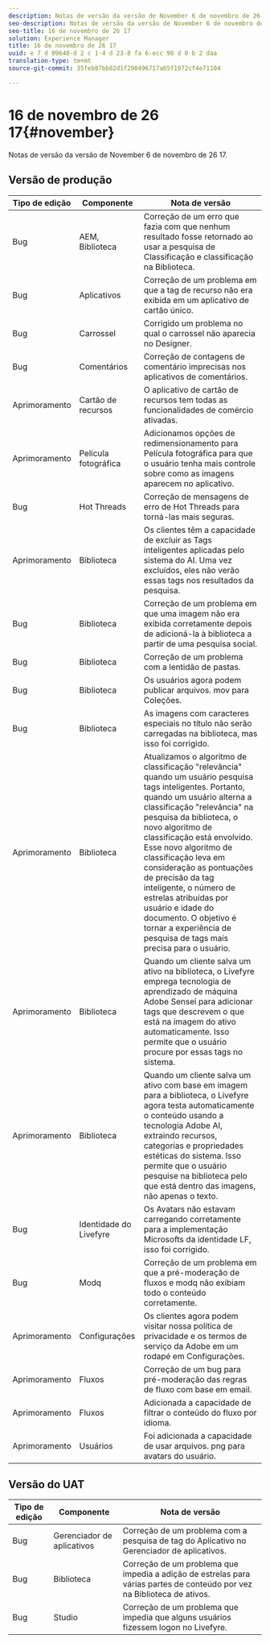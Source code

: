 ```yaml
---
description: Notas de versão da versão de November 6 de novembro de 26 17.
seo-description: Notas de versão da versão de November 6 de novembro de 26 17.
seo-title: 16 de novembro de 26 17
solution: Experience Manager
title: 16 de novembro de 26 17
uuid: e 7 d 09640-d 2 c 1-4 d 23-8 fa 6-ecc 90 d 0 b 2 daa
translation-type: tm+mt
source-git-commit: 35feb87bb82d1f298496717a65f1972cf4e71104

---
```



# 16 de novembro de 26 17{#november}

Notas de versão da versão de November 6 de novembro de 26 17.

## Versão de produção

| **Tipo de edição** | **Componente** | **Nota de versão** |
|---|---|---|
| Bug | AEM, Biblioteca | Correção de um erro que fazia com que nenhum resultado fosse retornado ao usar a pesquisa de Classificação e classificação na Biblioteca. |
| Bug | Aplicativos | Correção de um problema em que a tag de recurso não era exibida em um aplicativo de cartão único. |
| Bug | Carrossel | Corrigido um problema no qual o carrossel não aparecia no Designer. |
| Bug | Comentários | Correção de contagens de comentário imprecisas nos aplicativos de comentários. |
| Aprimoramento | Cartão de recursos | O aplicativo de cartão de recursos tem todas as funcionalidades de comércio ativadas. |
| Aprimoramento | Película fotográfica | Adicionamos opções de redimensionamento para Película fotográfica para que o usuário tenha mais controle sobre como as imagens aparecem no aplicativo. |
| Bug | Hot Threads | Correção de mensagens de erro de Hot Threads para torná-las mais seguras. |
| Aprimoramento | Biblioteca | Os clientes têm a capacidade de excluir as Tags inteligentes aplicadas pelo sistema do AI. Uma vez excluídos, eles não verão essas tags nos resultados da pesquisa. |
| Bug | Biblioteca | Correção de um problema em que uma imagem não era exibida corretamente depois de adicioná-la à biblioteca a partir de uma pesquisa social. |
| Bug | Biblioteca | Correção de um problema com a lentidão de pastas. |
| Bug | Biblioteca | Os usuários agora podem publicar arquivos. mov para Coleções. |
| Bug | Biblioteca | As imagens com caracteres especiais no título não serão carregadas na biblioteca, mas isso foi corrigido. |
| Aprimoramento | Biblioteca | Atualizamos o algoritmo de classificação &quot;relevância&quot; quando um usuário pesquisa tags inteligentes. Portanto, quando um usuário alterna a classificação &quot;relevância&quot; na pesquisa da biblioteca, o novo algoritmo de classificação está envolvido. Esse novo algoritmo de classificação leva em consideração as pontuações de precisão da tag inteligente, o número de estrelas atribuídas por usuário e idade do documento. O objetivo é tornar a experiência de pesquisa de tags mais precisa para o usuário. |
| Aprimoramento | Biblioteca | Quando um cliente salva um ativo na biblioteca, o Livefyre emprega tecnologia de aprendizado de máquina Adobe Sensei para adicionar tags que descrevem o que está na imagem do ativo automaticamente. Isso permite que o usuário procure por essas tags no sistema. |
| Aprimoramento | Biblioteca | Quando um cliente salva um ativo com base em imagem para a biblioteca, o Livefyre agora testa automaticamente o conteúdo usando a tecnologia Adobe AI, extraindo recursos, categorias e propriedades estéticas do sistema. Isso permite que o usuário pesquise na biblioteca pelo que está dentro das imagens, não apenas o texto. |
| Bug | Identidade do Livefyre | Os Avatars não estavam carregando corretamente para a implementação Microsofts da identidade LF, isso foi corrigido. |
| Bug | Modq | Correção de um problema em que a pré-moderação de fluxos e modq não exibiam todo o conteúdo corretamente. |
| Aprimoramento | Configurações | Os clientes agora podem visitar nossa política de privacidade e os termos de serviço da Adobe em um rodapé em Configurações. |
| Aprimoramento | Fluxos | Correção de um bug para pré-moderação das regras de fluxo com base em email. |
| Aprimoramento | Fluxos | Adicionada a capacidade de filtrar o conteúdo do fluxo por idioma. |
| Aprimoramento | Usuários | Foi adicionada a capacidade de usar arquivos. png para avatars do usuário. |

## Versão do UAT

| **Tipo de edição** | **Componente** | **Nota de versão** |
|---|---|---|
| Bug | Gerenciador de aplicativos | Correção de um problema com a pesquisa de tag do Aplicativo no Gerenciador de aplicativos. |
| Bug | Biblioteca | Correção de um problema que impedia a adição de estrelas para várias partes de conteúdo por vez na Biblioteca de ativos. |
| Bug | Studio | Correção de um problema que impedia que alguns usuários fizessem logon no Livefyre. |

